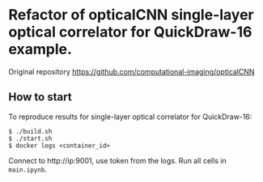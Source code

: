 # Refactor of opticalCNN single-layer optical correlator for QuickDraw-16 example.

Original repository https://github.com/computational-imaging/opticalCNN

## How to start
To reproduce results for single-layer optical correlator for QuickDraw-16:
```
$ ./build.sh
$ ./start.sh
$ docker logs <container_id>
```
Connect to http://ip:9001, use token from the logs. Run all cells in `main.ipynb`.